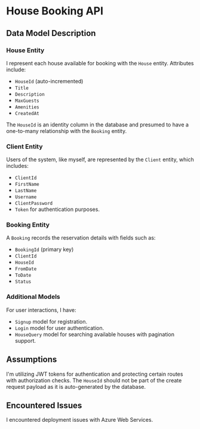# House Booking API

## Data Model Description

### House Entity
I represent each house available for booking with the `House` entity. Attributes include:

- `HouseId` (auto-incremented)
- `Title`
- `Description`
- `MaxGuests`
- `Amenities`
- `CreatedAt`

The `HouseId` is an identity column in the database and presumed to have a one-to-many relationship with the `Booking` entity.

### Client Entity
Users of the system, like myself, are represented by the `Client` entity, which includes:

- `ClientId`
- `FirstName`
- `LastName`
- `Username`
- `ClientPassword`
- `Token` for authentication purposes.

### Booking Entity
A `Booking` records the reservation details with fields such as:

- `BookingId` (primary key)
- `ClientId`
- `HouseId`
- `FromDate`
- `ToDate`
- `Status`

### Additional Models
For user interactions, I have:

- `Signup` model for registration.
- `Login` model for user authentication.
- `HouseQuery` model for searching available houses with pagination support.

## Assumptions

I'm utilizing JWT tokens for authentication and protecting certain routes with authorization checks. The `HouseId` should not be part of the create request payload as it is auto-generated by the database.

## Encountered Issues
I encountered deployment issues with Azure Web Services.


